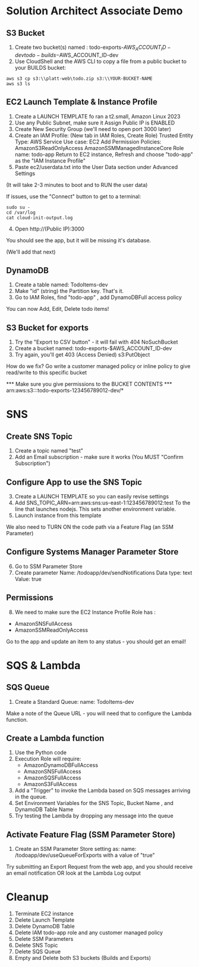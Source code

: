 # Solution Architect Associate Demo

## S3 Bucket

1. Create two bucket(s) named :
   todo-exports-$AWS_ACCOUNT_ID-dev 
   todo-builds-$AWS_ACCOUNT_ID-dev
2. Use CloudShell and the AWS CLI to copy a file from a public bucket to your BUILDS bucket:
```
aws s3 cp s3:\\platt-web\todo.zip s3:\\YOUR-BUCKET-NAME
aws s3 ls
```

## EC2 Launch Template & Instance Profile 

1. Create a LAUNCH TEMPLATE fo ran a t2.small, Amazon Linux 2023
2. Use any Public Subnet, make sure it Assign Public IP is ENABLED
3. Create New Security Group (we'll need to open port 3000 later)
2. Create an IAM Profile:
    (New tab in IAM Roles, Create Role)
    Trusted Entity Type: AWS Service
    Use case: EC2
    Add Permission Policies:
        AmazonS3ReadOnlyAccess
        AmazonSSMManagedInstanceCore
    Role name: todo-app
    Return to EC2 instance, Refresh and choose "todo-app" as the "IAM Instance Profile"
3. Paste ec2/userdata.txt into the User Data section under Advanced Settings

(It will take 2-3 minutes to boot and to RUN the user data)

If issues, use the "Connect" button to get to a terminal:

```
sudo su - 
cd /var/log
cat cloud-init-output.log
```

4. Open http://(Public IP):3000

You should see the app, but it will be missing it's database.

(We'll add that next)

## DynamoDB

1. Create a table named: TodoItems-dev
2. Make "id" (string) the Partition key.  That's it.
3. Go to IAM Roles, find "todo-app" , add DynamoDBFull access policy

You can now Add, Edit, Delete todo items! 

## S3 Bucket for exports

1. Try the "Export to CSV button" - it will fail with 404 NoSuchBucket
2. Create a bucket named: todo-exports-$AWS_ACCOUNT_ID-dev
3. Try again, you'll get 403 (Access Denied) s3:PutObject 

How do we fix?   Go write a customer managed policy or inline policy to give read/write to this specific bucket

*** Make sure you give permissions to the BUCKET CONTENTS ***
arn:aws:s3:::todo-exports-123456789012-dev/*

# SNS

## Create SNS Topic

1. Create a topic named "test"
2. Add an Email subscription - make sure it works (You MUST "Confirm Subscription")

## Configure App to use the SNS Topic

3. Create a LAUNCH TEMPLATE so you can easily revise settings
4. Add 
SNS_TOPIC_ARN=arn:aws:sns:us-east-1:123456789012:test 
To the line that launches nodejs.  This sets another environment variable.
5. Launch instance from this template

We also need to TURN ON the code path via a Feature Flag (an SSM Parameter)

## Configure Systems Manager Parameter Store

6. Go to SSM Parameter Store
7. Create parameter
    Name: /todoapp/dev/sendNotifications
    Data type: text 
    Value: true

## Permissions

8. We need to make sure the EC2 Instance Profile Role has :
* AmazonSNSFullAccess
* AmazonSSMReadOnlyAccess


Go to the app and update an item to any status - you should get an email!

# SQS & Lambda

## SQS Queue

1. Create a Standard Queue:
    name: TodoItems-dev

Make a note of the Queue URL - you will need that to configure the Lambda function.

## Create a Lambda function

1. Use the Python code
2. Execution Role will require:
    * AmazonDynamoDBFullAccess
    * AmazonSNSFullAccess
    * AmazonSQSFullAccess
    * AmazonS3FullAccess
3. Add a "Trigger" to invoke the Lambda based on SQS messages arriving in the queue.
4. Set Environment Variables for the SNS Topic, Bucket Name , and DynamoDB Table Name
5. Try testing the Lambda by dropping any message into the queue

## Activate Feature Flag (SSM Parameter Store)

1. Create an SSM Parameter Store setting as:
   name: /todoapp/dev/useQueueForExports
   with a value of "true"

Try submitting an Export Request from the web app, and you should receive an email notification
OR look at the Lambda Log output


# Cleanup

1. Terminate EC2 instance
2. Delete Launch Template
3. Delete DynamoDB Table
4. Delete IAM todo-app role and any customer managed policy
5. Delete SSM Parameters
6. Delete SNS Topic
7. Delete SQS Queue
8. Empty and Delete both S3 buckets (Builds and Exports)
